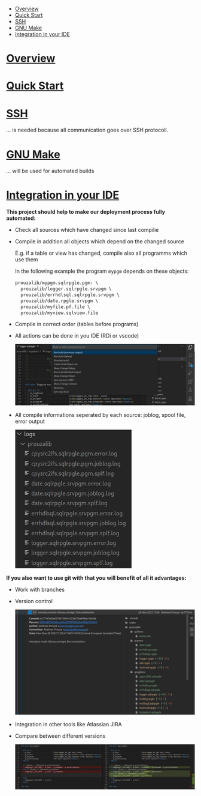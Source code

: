 - [Overview](#overview)
- [Quick Start](#quick-start)
- [SSH](#ssh)
- [GNU Make](#gnu-make)
- [Integration in your IDE](#integration-in-your-ide)



# [Overview](/docs/pages/overview.md)

# [Quick Start](/docs/pages/quick_start.md)

# [SSH](/docs/pages/SSH.md)

... is needed because all communication goes over SSH protocoll.

# [GNU Make](/docs/pages/gnu_make.md)

... will be used for automated builds

# [Integration in your IDE](/docs/pages/integration_in_your_ide.md)


**This project should help to make our deployment process fully automated:**

* Check all sources which have changed since last compilie
* Compile in addition all objects which depend on the changed source

  E.g. if a table or view has changed, compile also all programms which use them

  In the following example the program ```mypgm``` depends on these objects:
  ```
  prouzalib/mypgm.sqlrpgle.pgm: \
    prouzalib/logger.sqlrpgle.srvpgm \
    prouzalib/errhdlsql.sqlrpgle.srvpgm \
    prouzalib/date.rpgle.srvpgm \
    prouzalib/myfile.pf.file \
    prouzalib/myview.sqlview.file

  ```

* Compile in correct order (tables before programs)
* All actions can be done in you IDE (RDi or vscode)

  ![run-command-2.jpg](docs/assets/run-command-2.jpg)

* All compile informations seperated by each source: joblog, spool file, error output

  ![compile-logs](docs/assets/compile-logs.jpg)


**If you also want to use git with that you will benefit of all it advantages:**

* Work with branches
* Version control

  ![git-commit](docs/assets/git-commit.jpg)

* Integration in other tools like Atlassian JIRA
* Compare between different versions

  ![git-compare](docs/assets/git-compare.jpg)